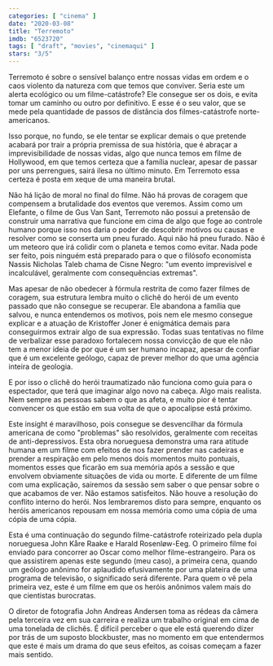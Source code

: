 ```yaml
---
categories: [ "cinema" ]
date: "2020-03-08"
title: "Terremoto"
imdb: "6523720"
tags: [ "draft", "movies", "cinemaqui" ]
stars: "3/5"
---
```

Terremoto é sobre o sensível balanço entre nossas vidas em ordem e o caos violento da natureza com que temos que conviver. Seria este um alerta ecológico ou um filme-catástrofe? Ele consegue ser os dois, e evita tomar um caminho ou outro por definitivo. E esse é o seu valor, que se mede pela quantidade de passos de distância dos filmes-catástrofe norte-americanos.

Isso porque, no fundo, se ele tentar se explicar demais o que pretende acabará por trair a própria premissa de sua história, que é abraçar a imprevisibilidade de nossas vidas, algo que nunca temos em filme de Hollywood, em que temos certeza que a família nuclear, apesar de passar por uns perrengues, sairá ilesa no último minuto. Em Terremoto essa certeza é posta em xeque de uma maneira brutal.

Não há lição de moral no final do filme. Não há provas de coragem que compensem a brutalidade dos eventos que veremos. Assim como um Elefante, o filme de Gus Van Sant, Terremoto não possui a pretensão de construir uma narrativa que funcione em cima de algo que foge ao controle humano porque isso nos daria o poder de descobrir motivos ou causas e resolver como se conserta um pneu furado. Aqui não há pneu furado. Não é um meteoro que irá colidir com o planeta e temos como evitar. Nada pode ser feito, pois ninguém está preparado para o que o filósofo economista Nassis Nicholas Taleb chama de Cisne Negro: "um evento imprevisível e incalculável, geralmente com consequências extremas".

Mas apesar de não obedecer à fórmula restrita de como fazer filmes de coragem, sua estrutura lembra muito o clichê do herói de um evento passado que não consegue se recuperar. Ele abandona a família que salvou, e nunca entendemos os motivos, pois nem ele mesmo consegue explicar e a atuação de Kristoffer Joner é enigmática demais para conseguirmos extrair algo de sua expressão. Todas suas tentativas no filme de verbalizar esse paradoxo fortalecem nossa convicção de que ele não tem a menor ideia de por que é um ser humano incapaz, apesar de confiar que é um excelente geólogo, capaz de prever melhor do que uma agência inteira de geologia.

E por isso o clichê do herói traumatizado não funciona como guia para o espectador, que terá que imaginar algo novo na cabeça. Algo mais realista. Nem sempre as pessoas sabem o que as afeta, e muito pior é tentar convencer os que estão em sua volta de que o apocalipse está próximo.

Este insight é maravilhoso, pois consegue se desvencilhar da fórmula americana de como "problemas" são resolvidos, geralmente com receitas de anti-depressivos. Esta obra norueguesa demonstra uma rara atitude humana em um filme com efeitos de nos fazer prender nas cadeiras e prender a respiração em pelo menos dois momentos muito pontuais, momentos esses que ficarão em sua memória após a sessão e que envolvem obviamente situações de vida ou morte. E diferente de um filme com uma explicação, sairemos da sessão sem saber o que pensar sobre o que acabamos de ver. Não estamos satisfeitos. Não houve a resolução do conflito interno do herói. Nos lembraremos disto para sempre, enquanto os heróis americanos repousam em nossa memória como uma cópia de uma cópia de uma cópia.

Esta é uma continuação do segundo filme-catástrofe roteirizado pela dupla norueguesa John Kåre Raake e Harald Rosenløw-Eeg. O primeiro filme foi enviado para concorrer ao Oscar como melhor filme-estrangeiro. Para os que assistirem apenas este segundo (meu caso), a primeira cena, quando um geólogo anônimo for aplaudido efusivamente por uma plateira de uma programa de televisão, o significado será diferente. Para quem o vê pela primeira vez, este é um filme em que os heróis anônimos valem mais do que cientistas burocratas.

O diretor de fotografia John Andreas Andersen toma as rédeas da câmera pela terceira vez em sua carreira e realiza um trabalho original em cima de uma tonelada de clichês. É difícil perceber o que ele está querendo dizer por trás de um suposto blockbuster, mas no momento em que entendermos que este é mais um drama do que seus efeitos, as coisas começam a fazer mais sentido.
